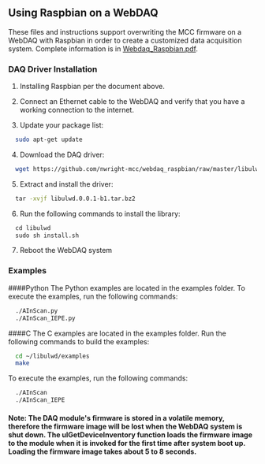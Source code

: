 ## Using Raspbian on a WebDAQ

These files and instructions support overwriting the MCC firmware on a WebDAQ with Raspbian in order to create a customized
data acquisition system.  Complete information is in [Webdaq_Raspbian.pdf](https://github.com/nwright-mcc/webdaq_raspbian/raw/master/Webdaq_Raspbian.pdf).

### DAQ Driver Installation

1. Installing Raspbian per the document above.
2. Connect an Ethernet cable to the WebDAQ and verify that you have a working connection to the internet.

3. Update your package list:

``` sh
  sudo apt-get update
```

4. Download the DAQ driver:

```sh
  wget https://github.com/nwright-mcc/webdaq_raspbian/raw/master/libulwd.0.0.1-b1.tar.bz2
```

5. Extract and install the driver:

``` sh
  tar -xvjf libulwd.0.0.1-b1.tar.bz2
```

6. Run the following commands to install the library:

``` sh
  cd libulwd
  sudo sh install.sh
```

7. Reboot the WebDAQ system

### Examples

####Python
The Python examples are located in the examples folder. To execute the examples, run the following commands:

``` sh
  ./AInScan.py
  ./AInScan_IEPE.py
```

####C
The C examples are located in the examples folder. Run the following commands to build the examples:

``` sh
  cd ~/libulwd/examples
  make
```

To execute the examples, run the following commands:

``` sh
  ./AInScan
  ./AInScan_IEPE
```

#### Note: The DAQ module's firmware is stored in a volatile memory, therefore the firmware image will be lost when the WebDAQ system is shut down. The ulGetDeviceInventory function loads the firmware image to the module when it is invoked for the first time after system boot up. Loading the firmware image takes about 5 to 8 seconds.


